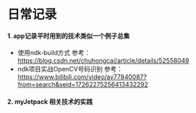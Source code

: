 # 日常记录
#### 1. app记录平时用到的技术类似一个例子总集
- 使用ndk-build方式 参考：https://blog.csdn.net/chuhongcai/article/details/52558049
- ndk项目实战OpenCV号码识别 参考： https://www.bilibili.com/video/av77840087?from=search&seid=17262275256413432292
#### 2. myJetpack 相关技术的实践



